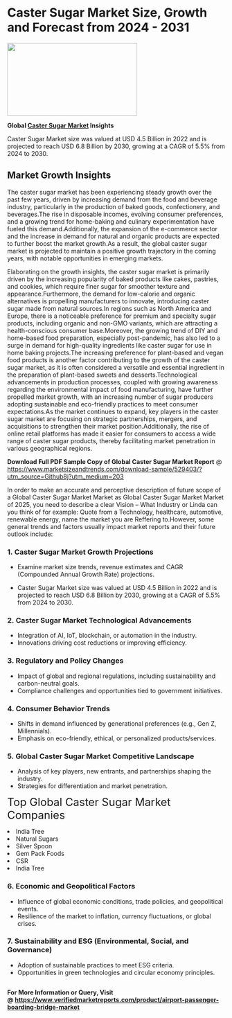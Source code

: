 <H1>Caster Sugar Market Size, Growth and Forecast from 2024 - 2031</H1><img class="aligncenter size-medium wp-image-584254" src="https://thirdeyenews.in/wp-content/uploads/2024/09/Global-Market-Research-300x168.jpeg" alt="" width="300" height="168" /><p><strong>Global&nbsp;<a href="https://www.marketsizeandtrends.com/download-sample/529403/?utm_source=Github8j?utm_medium=203">Caster Sugar Market</a> Insights</strong></p><p>Caster Sugar Market size was valued at USD 4.5 Billion in 2022 and is projected to reach USD 6.8 Billion by 2030, growing at a CAGR of 5.5% from 2024 to 2030.</p><p><h2>Market Growth Insights</h2> <p>The caster sugar market has been experiencing steady growth over the past few years, driven by increasing demand from the food and beverage industry, particularly in the production of baked goods, confectionery, and beverages.The rise in disposable incomes, evolving consumer preferences, and a growing trend for home-baking and culinary experimentation have fueled this demand.Additionally, the expansion of the e-commerce sector and the increase in demand for natural and organic products are expected to further boost the market growth.As a result, the global caster sugar market is projected to maintain a positive growth trajectory in the coming years, with notable opportunities in emerging markets.</p> <p>Elaborating on the growth insights, the caster sugar market is primarily driven by the increasing popularity of baked products like cakes, pastries, and cookies, which require finer sugar for smoother texture and appearance.Furthermore, the demand for low-calorie and organic alternatives is propelling manufacturers to innovate, introducing caster sugar made from natural sources.In regions such as North America and Europe, there is a noticeable preference for premium and specialty sugar products, including organic and non-GMO variants, which are attracting a health-conscious consumer base.Moreover, the growing trend of DIY and home-based food preparation, especially post-pandemic, has also led to a surge in demand for high-quality ingredients like caster sugar for use in home baking projects.The increasing preference for plant-based and vegan food products is another factor contributing to the growth of the caster sugar market, as it is often considered a versatile and essential ingredient in the preparation of plant-based sweets and desserts.Technological advancements in production processes, coupled with growing awareness regarding the environmental impact of food manufacturing, have further propelled market growth, with an increasing number of sugar producers adopting sustainable and eco-friendly practices to meet consumer expectations.As the market continues to expand, key players in the caster sugar market are focusing on strategic partnerships, mergers, and acquisitions to strengthen their market position.Additionally, the rise of online retail platforms has made it easier for consumers to access a wide range of caster sugar products, thereby facilitating market penetration in various geographical regions.<p><span class=""><strong>Download Full PDF Sample Copy of Global Caster Sugar Market Report</strong> @ <a href="https://www.marketsizeandtrends.com/download-sample/529403/?utm_source=Github8j?utm_medium=203" target="_blank">https://www.marketsizeandtrends.com/download-sample/529403/?utm_source=Github8j?utm_medium=203</a></span></p><p>In order to make an accurate and perceptive description of future scope of a Global&nbsp;Caster Sugar Market Market as Global&nbsp;Caster Sugar Market Market of 2025, you need to describe a clear Vision &ndash; What Industry or Linda can you think of for example: Quote from a Technology, healthcare, automotive, renewable energy, name the market you are Reffering to.However, some general trends and factors usually impact market reports and their future outlook include:</p><h3>1.&nbsp;<strong>Caster Sugar Market Growth Projections</strong></h3><ul><li>Examine market size trends, revenue estimates and CAGR (Compounded Annual Growth Rate) projections.</li><li><p>Caster Sugar Market size was valued at USD 4.5 Billion in 2022 and is projected to reach USD 6.8 Billion by 2030, growing at a CAGR of 5.5% from 2024 to 2030.</p></li></ul><h3>2.&nbsp;<strong>Caster Sugar Market Technological Advancements</strong></h3><ul><li>Integration of AI, IoT, blockchain, or automation in the industry.</li><li>Innovations driving cost reductions or improving efficiency.</li></ul><h3>3.&nbsp;<strong>Regulatory and Policy Changes</strong></h3><ul><li>Impact of global and regional regulations, including sustainability and carbon-neutral goals.</li><li>Compliance challenges and opportunities tied to government initiatives.</li></ul><h3>4.&nbsp;<strong>Consumer Behavior Trends</strong></h3><ul><li>Shifts in demand influenced by generational preferences (e.g., Gen Z, Millennials).</li><li>Emphasis on eco-friendly, ethical, or personalized products/services.</li></ul><h3>5.&nbsp;<strong>Global Caster Sugar Market Competitive Landscape</strong></h3><ul><li>Analysis of key players, new entrants, and partnerships shaping the industry.</li><li>Strategies for differentiation and market penetration.</li></ul><p data-pm-slice="1 1 []"><span style="color: inherit; font-family: inherit; font-size: 25px;">Top Global Caster Sugar Market Companies</span></p><div class="" data-test-id=""><p><li>India Tree</li><li> Natural Sugars</li><li> Silver Spoon</li><li> Gem Pack Foods</li><li> CSR</li><li> India Tree</li></p></div><h3>6.&nbsp;<strong>Economic and Geopolitical Factors</strong></h3><ul><li>Influence of global economic conditions, trade policies, and geopolitical events.</li><li>Resilience of the market to inflation, currency fluctuations, or global crises.</li></ul><h3>7.&nbsp;<strong>Sustainability and ESG (Environmental, Social, and Governance)</strong></h3><ul><li>Adoption of sustainable practices to meet ESG criteria.</li><li>Opportunities in green technologies and circular economy principles.</li></ul><h2><strong style="font-size: 14px;">For More Information or Query, Visit @&nbsp;</strong><a style="background-color: #ffffff; font-size: 14px;" href="https://www.marketsizeandtrends.com/report/caster-sugar-market/" target="_blank">https://www.verifiedmarketreports.com/product/airport-passenger-boarding-bridge-market</a></h2>